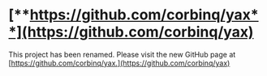 # [**https://github.com/corbinq/yax**](https://github.com/corbinq/yax)
This project has been renamed.  Please visit the new GitHub page at [https://github.com/corbinq/yax.](https://github.com/corbinq/yax)
